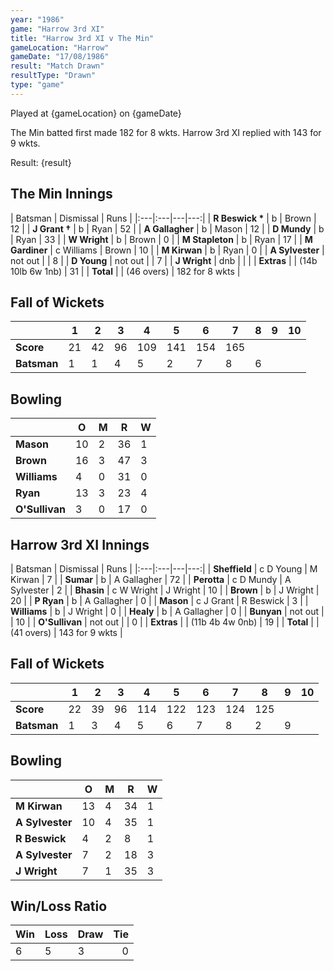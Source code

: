 ```yaml
---
year: "1986"									
game: "Harrow 3rd XI"									
title: "Harrow 3rd XI v The Min"									
gameLocation: "Harrow"									
gameDate: "17/08/1986"									
result: "Match Drawn"									
resultType: "Drawn"									
type: "game"									
---
```


Played at {gameLocation} on {gameDate} 

The Min batted first made 182 for 8 wkts. Harrow 3rd XI replied with 143 for 9 wkts.

Result: {result}

## The Min Innings

| Batsman | Dismissal | Runs |
|:---|:---|---|---:|
| **R Beswick &#42;** | b | Brown | 12 | 
| **J Grant &#8224;** | b | Ryan | 52 | 
| **A Gallagher** | b | Mason | 12 | 
| **D Mundy** | b  | Ryan | 33 | 
| **W Wright** | b  | Brown | 0 | 
| **M Stapleton** | b | Ryan | 17 | 
| **M Gardiner** | c Williams | Brown | 10 | 
| **M Kirwan** | b | Ryan | 0 | 
| **A Sylvester** | not out |  | 8 | 
| **D Young** | not out |  | 7 | 
| **J Wright** | dnb |  |  | 
| **Extras** | | (14b 10lb 6w 1nb) | 31 | 
| **Total** | | (46 overs) | 182 for 8 wkts | 

## Fall of Wickets

| | 1 | 2 | 3 | 4 | 5 | 6 | 7 | 8 | 9 | 10 |
|---|---|---|---|---|---|---|---|---|---|---|
| **Score** | 21 | 42 | 96 | 109 | 141 | 154 | 165 |  |  |  | 
| **Batsman** | 1 | 1 | 4 | 5 | 2 | 7 | 8 | 6 |  |  | 


## Bowling

| | O | M | R | W |
|---|---|---|---|---|
| **Mason** | 10 | 2 | 36 | 1 | 
| **Brown** | 16 | 3 | 47 | 3 | 
| **Williams** | 4 | 0 | 31 | 0 | 
| **Ryan** | 13 | 3 | 23 | 4 | 
| **O'Sullivan** | 3 | 0 | 17 | 0 |

 
## Harrow 3rd XI Innings

| Batsman | Dismissal | Runs |
|:---|:---|---|---:|
| **Sheffield** | c D Young | M Kirwan | 7 | 
| **Sumar** | b | A Gallagher | 72 | 
| **Perotta** | c D Mundy | A Sylvester | 2 | 
| **Bhasin** | c W Wright | J Wright | 10 | 
| **Brown** | b | J Wright | 20 | 
| **P Ryan** | b | A Gallagher | 0 | 
| **Mason** | c J Grant | R Beswick | 3 | 
| **Williams** | b | J Wright | 0 | 
| **Healy** | b | A Gallagher | 0 | 
| **Bunyan** | not out |  | 10 | 
| **O'Sullivan** | not out | | 0 | 
| **Extras** | | (11b 4b 4w 0nb) | 19 | 
| **Total** | | (41 overs) | 143 for 9 wkts | 

## Fall of Wickets

| | 1 | 2 | 3 | 4 | 5 | 6 | 7 | 8 | 9 | 10 |
|---|---|---|---|---|---|---|---|---|---|---|
| **Score** | 22 | 39 | 96 | 114 | 122 | 123 | 124 | 125 |  |  |
| **Batsman** | 1 | 3 | 4 | 5 | 6 | 7 | 8 | 2 | 9 |  |

## Bowling

| | O | M | R | W |
|---|---|---|---|---|
| **M Kirwan** | 13 | 4 | 34 | 1 | 
| **A Sylvester** | 10 | 4 | 35 | 1 | 
| **R Beswick** | 4 | 2 | 8 | 1 | 
| **A Sylvester** | 7 | 2 | 18 | 3 | 
| **J Wright** | 7 | 1 | 35 | 3 |

## Win/Loss Ratio

| Win | Loss | Draw |Tie |
|:---|:---|:---|---:|
| 6 | 5 | 3 | 0 |